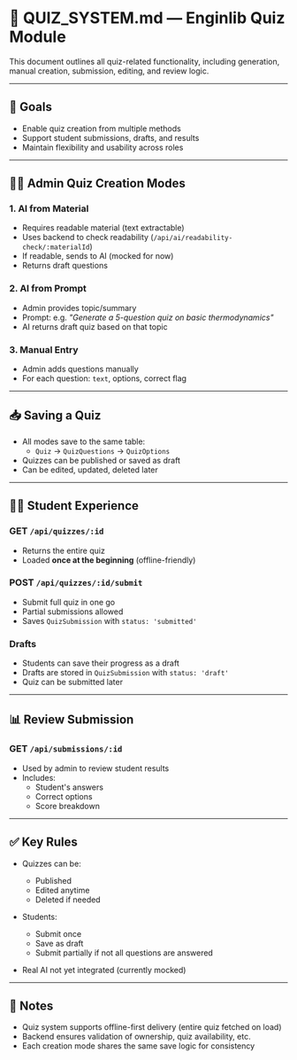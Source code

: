 # 🧠 QUIZ_SYSTEM.md — Enginlib Quiz Module

This document outlines all quiz-related functionality, including generation, manual creation, submission, editing, and review logic.

---

## 🎯 Goals
- Enable quiz creation from multiple methods
- Support student submissions, drafts, and results
- Maintain flexibility and usability across roles

---

## 👨‍🏫 Admin Quiz Creation Modes

### 1. AI from Material
- Requires readable material (text extractable)
- Uses backend to check readability (`/api/ai/readability-check/:materialId`)
- If readable, sends to AI (mocked for now)
- Returns draft questions

### 2. AI from Prompt
- Admin provides topic/summary
- Prompt: e.g. _"Generate a 5-question quiz on basic thermodynamics"_
- AI returns draft quiz based on that topic

### 3. Manual Entry
- Admin adds questions manually
- For each question: `text`, options, correct flag

---

## 📥 Saving a Quiz
- All modes save to the same table:
  - `Quiz` → `QuizQuestions` → `QuizOptions`
- Quizzes can be published or saved as draft
- Can be edited, updated, deleted later

---

## 👩‍🎓 Student Experience

### GET `/api/quizzes/:id`
- Returns the entire quiz
- Loaded **once at the beginning** (offline-friendly)

### POST `/api/quizzes/:id/submit`
- Submit full quiz in one go
- Partial submissions allowed
- Saves `QuizSubmission` with `status: 'submitted'`

### Drafts
- Students can save their progress as a draft
- Drafts are stored in `QuizSubmission` with `status: 'draft'`
- Quiz can be submitted later

---

## 📊 Review Submission
### GET `/api/submissions/:id`
- Used by admin to review student results
- Includes:
  - Student's answers
  - Correct options
  - Score breakdown

---

## ✅ Key Rules
- Quizzes can be:
  - Published
  - Edited anytime
  - Deleted if needed

- Students:
  - Submit once
  - Save as draft
  - Submit partially if not all questions are answered

- Real AI not yet integrated (currently mocked)

---

## 📌 Notes
- Quiz system supports offline-first delivery (entire quiz fetched on load)
- Backend ensures validation of ownership, quiz availability, etc.
- Each creation mode shares the same save logic for consistency


